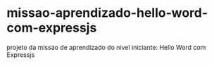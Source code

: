 # missao-aprendizado-hello-word-com-expressjs
projeto da missao de aprendizado do nivel iniciante: Hello Word com Expressjs

